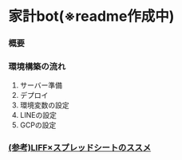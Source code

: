 # 家計bot(※readme作成中)
### 概要
### 環境構築の流れ
1. サーバー準備
2. デプロイ
3. 環境変数の設定
4. LINEの設定
5. GCPの設定
### [(参考)LIFF×スプレッドシートのススメ](https://speakerdeck.com/macochin/21-ltji-ri)
